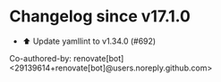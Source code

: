 # Changelog since v17.1.0
- ⬆️ Update yamllint to v1.34.0 (#692)

Co-authored-by: renovate[bot] <29139614+renovate[bot]@users.noreply.github.com> 

